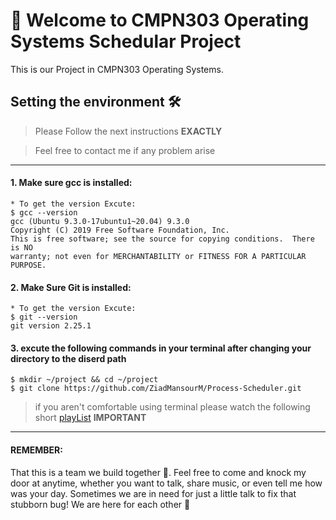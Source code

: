 # 👋 Welcome to CMPN303 Operating Systems Schedular Project
This is our Project in CMPN303 Operating Systems.

Setting the environment 🛠
--------------------------
> Please Follow the next instructions **EXACTLY**

> Feel free to contact me if any problem arise

---------------------------------------------------------------

#### 1. Make sure gcc is installed:

```console
* To get the version Excute:
$ gcc --version
gcc (Ubuntu 9.3.0-17ubuntu1~20.04) 9.3.0
Copyright (C) 2019 Free Software Foundation, Inc.
This is free software; see the source for copying conditions.  There is NO
warranty; not even for MERCHANTABILITY or FITNESS FOR A PARTICULAR PURPOSE.
```

#### 2. Make Sure Git is installed:
```console
* To get the version Excute:
$ git --version
git version 2.25.1
```

#### 3. excute the following commands in your terminal after changing your directory to the diserd path

```console
$ mkdir ~/project && cd ~/project
$ git clone https://github.com/ZiadMansourM/Process-Scheduler.git
```
> if you aren't comfortable using terminal please watch the following short [playList](https://youtube.com/playlist?list=PLDoPjvoNmBAxzNO8ixW83Sf8FnLy_MkUT) **IMPORTANT**

---------------------------------------------------------------
#### REMEMBER:

That this is a team we build together 💪. Feel free to come and knock my door at anytime, whether you want to talk, share music, or even tell me how was your day. Sometimes we are in need for just a little talk to fix that stubborn bug! We are here for each other 🐾
